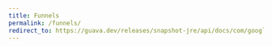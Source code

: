 ```yaml
---
title: Funnels
permalink: /funnels/
redirect_to: https://guava.dev/releases/snapshot-jre/api/docs/com/google/common/hash/Funnels.html
---
```

